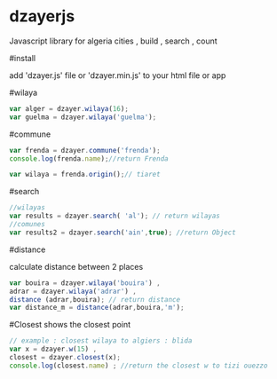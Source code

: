 # dzayerjs
Javascript library for algeria cities , build , search , count

#install

add 'dzayer.js' file or 'dzayer.min.js' to your html file or app

#wilaya
```javascript
var alger = dzayer.wilaya(16);
var guelma = dzayer.wilaya('guelma');
```
#commune
```javascript
var frenda = dzayer.commune('frenda');
console.log(frenda.name);//return Frenda

var wilaya = frenda.origin();// tiaret
```


#search
```javascript
//wilayas
var results = dzayer.search( 'al'); // return wilayas
//comunes
var results2 = dzayer.search('ain',true); //return Object
```

#distance

calculate distance between 2 places
```javascript
var bouira = dzayer.wilaya('bouira') ,
adrar = dzayer.wilaya('adrar') ,
distance (adrar,bouira); // return distance
var distance_m = distance(adrar,bouira,'m');
``` 
#Closest
shows the closest point 
```javascript
// example : closest wilaya to algiers : blida
var x = dzayer.w(15) ,
closest = dzayer.closest(x);
console.log(closest.name) ; //return the closest w to tizi ouezzo
```
